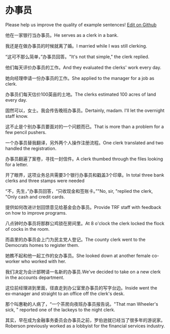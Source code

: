 # 办事员

Please help us improve the quality of example sentences! [Edit on Github](https://github.com/jiyushe/jiyu-example-sentence-source/blob/main/chinese/banshiyuan.md)

<p><span class="chinese">他在一家银行当办事员。</span><span class="english">He serves as a clerk in a bank.</span></p>

<p><span class="chinese">我还是在做办事员的时候就离了婚。</span><span class="english">I married while I was still clerking.</span></p>

<p><span class="chinese">“这可不那么简单，”办事员回答。</span><span class="english">"It's not that simple," the clerk replied.</span></p>

<p><span class="chinese">他们每天评价办事员的工作。</span><span class="english">And they evaluated the clerks' work every day.</span></p>

<p><span class="chinese">她向经理申请一份办事员的工作。</span><span class="english">She applied to the manager for a job as clerk.</span></p>

<p><span class="chinese">办事员们每天估价100英亩的土地。</span><span class="english">The clerks estimated 100 acres of land every day.</span></p>

<p><span class="chinese">固然可以，女士。我会传告晚班办事员。</span><span class="english">Dertainly, madam. I'll let the overnight staff know.</span></p>

<p><span class="chinese">这不止是个别办事员要面对的一个问题而已。</span><span class="english">That is more than a problem for a few pencil pushers.</span></p>

<p><span class="chinese">一个办事员替我翻译，另外两个人操作注册流程。</span><span class="english">One clerk translated and two handled the registration.</span></p>

<p><span class="chinese">办事员翻遍了案卷，寻找一封信件。</span><span class="english">A clerk thumbed through the files looking for a letter.</span></p>

<p><span class="chinese">开了眼界，这项业务总共需要3个银行办事员和戳盖3个印章。</span><span class="english">In total three bank clerks and three stamps were needed</span></p>

<p><span class="chinese">“不，先生，”办事员回答，“只收现金和签账卡。”</span><span class="english">"No, sir, "replied the clerk, "Only cash and credit cards.</span></p>

<p><span class="chinese">提供如何改进计划回馈意见给基金会办事员。</span><span class="english">Provide TRF staff with feedback on how to improve programs.</span></p>

<p><span class="chinese">八点钟时办事员将那群公鸡锁在房间里。</span><span class="english">At 8 o'clock the clerk locked the  flock of cocks in the room.</span></p>

<p><span class="chinese">而县里的办事员会上门为民主党人登记。</span><span class="english">The county clerk went to the Democrats homes to register them.</span></p>

<p><span class="chinese">她瞧不起和他一起工作的女办事员。</span><span class="english">She looked down at another female co-worker who worked with her.</span></p>

<p><span class="chinese">我们决定为会计部聘请一名新的办事员.</span><span class="english">We've decided to take on a new clerk in the accounts department.</span></p>

<p><span class="chinese">这位前经理进到里面，径直走到办公室里办事员的写字台边。</span><span class="english">Inside went the ex-manager and straight to an office off the clerk's desk.</span></p>

<p><span class="chinese">那个叫惠勒的人病了，“一个茶房向夜班办事员报告说。</span><span class="english">"That man Wheeler's sick, " reported one of the lackeys to the night clerk.</span></p>

<p><span class="chinese">其实，早在成为金融事务委员会办事员之前，罗伯逊就已经当了很多年的游说家。</span><span class="english">Roberson previously worked as a lobbyist for the financial services industry.</span></p>

